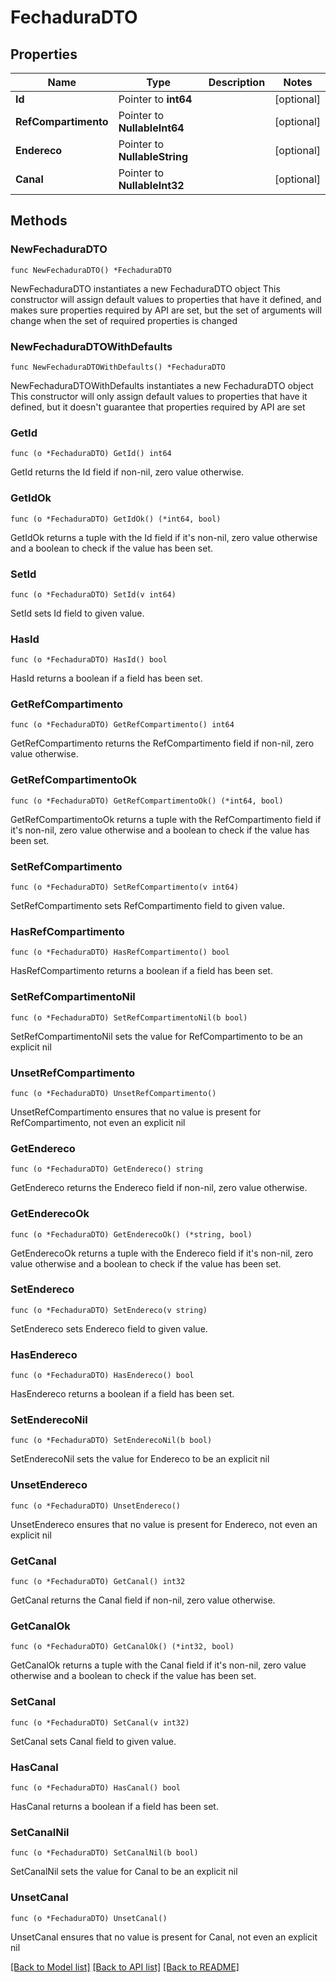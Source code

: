# FechaduraDTO

## Properties

Name | Type | Description | Notes
------------ | ------------- | ------------- | -------------
**Id** | Pointer to **int64** |  | [optional] 
**RefCompartimento** | Pointer to **NullableInt64** |  | [optional] 
**Endereco** | Pointer to **NullableString** |  | [optional] 
**Canal** | Pointer to **NullableInt32** |  | [optional] 

## Methods

### NewFechaduraDTO

`func NewFechaduraDTO() *FechaduraDTO`

NewFechaduraDTO instantiates a new FechaduraDTO object
This constructor will assign default values to properties that have it defined,
and makes sure properties required by API are set, but the set of arguments
will change when the set of required properties is changed

### NewFechaduraDTOWithDefaults

`func NewFechaduraDTOWithDefaults() *FechaduraDTO`

NewFechaduraDTOWithDefaults instantiates a new FechaduraDTO object
This constructor will only assign default values to properties that have it defined,
but it doesn't guarantee that properties required by API are set

### GetId

`func (o *FechaduraDTO) GetId() int64`

GetId returns the Id field if non-nil, zero value otherwise.

### GetIdOk

`func (o *FechaduraDTO) GetIdOk() (*int64, bool)`

GetIdOk returns a tuple with the Id field if it's non-nil, zero value otherwise
and a boolean to check if the value has been set.

### SetId

`func (o *FechaduraDTO) SetId(v int64)`

SetId sets Id field to given value.

### HasId

`func (o *FechaduraDTO) HasId() bool`

HasId returns a boolean if a field has been set.

### GetRefCompartimento

`func (o *FechaduraDTO) GetRefCompartimento() int64`

GetRefCompartimento returns the RefCompartimento field if non-nil, zero value otherwise.

### GetRefCompartimentoOk

`func (o *FechaduraDTO) GetRefCompartimentoOk() (*int64, bool)`

GetRefCompartimentoOk returns a tuple with the RefCompartimento field if it's non-nil, zero value otherwise
and a boolean to check if the value has been set.

### SetRefCompartimento

`func (o *FechaduraDTO) SetRefCompartimento(v int64)`

SetRefCompartimento sets RefCompartimento field to given value.

### HasRefCompartimento

`func (o *FechaduraDTO) HasRefCompartimento() bool`

HasRefCompartimento returns a boolean if a field has been set.

### SetRefCompartimentoNil

`func (o *FechaduraDTO) SetRefCompartimentoNil(b bool)`

 SetRefCompartimentoNil sets the value for RefCompartimento to be an explicit nil

### UnsetRefCompartimento
`func (o *FechaduraDTO) UnsetRefCompartimento()`

UnsetRefCompartimento ensures that no value is present for RefCompartimento, not even an explicit nil
### GetEndereco

`func (o *FechaduraDTO) GetEndereco() string`

GetEndereco returns the Endereco field if non-nil, zero value otherwise.

### GetEnderecoOk

`func (o *FechaduraDTO) GetEnderecoOk() (*string, bool)`

GetEnderecoOk returns a tuple with the Endereco field if it's non-nil, zero value otherwise
and a boolean to check if the value has been set.

### SetEndereco

`func (o *FechaduraDTO) SetEndereco(v string)`

SetEndereco sets Endereco field to given value.

### HasEndereco

`func (o *FechaduraDTO) HasEndereco() bool`

HasEndereco returns a boolean if a field has been set.

### SetEnderecoNil

`func (o *FechaduraDTO) SetEnderecoNil(b bool)`

 SetEnderecoNil sets the value for Endereco to be an explicit nil

### UnsetEndereco
`func (o *FechaduraDTO) UnsetEndereco()`

UnsetEndereco ensures that no value is present for Endereco, not even an explicit nil
### GetCanal

`func (o *FechaduraDTO) GetCanal() int32`

GetCanal returns the Canal field if non-nil, zero value otherwise.

### GetCanalOk

`func (o *FechaduraDTO) GetCanalOk() (*int32, bool)`

GetCanalOk returns a tuple with the Canal field if it's non-nil, zero value otherwise
and a boolean to check if the value has been set.

### SetCanal

`func (o *FechaduraDTO) SetCanal(v int32)`

SetCanal sets Canal field to given value.

### HasCanal

`func (o *FechaduraDTO) HasCanal() bool`

HasCanal returns a boolean if a field has been set.

### SetCanalNil

`func (o *FechaduraDTO) SetCanalNil(b bool)`

 SetCanalNil sets the value for Canal to be an explicit nil

### UnsetCanal
`func (o *FechaduraDTO) UnsetCanal()`

UnsetCanal ensures that no value is present for Canal, not even an explicit nil

[[Back to Model list]](../README.md#documentation-for-models) [[Back to API list]](../README.md#documentation-for-api-endpoints) [[Back to README]](../README.md)


